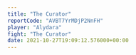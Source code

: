 ```yaml
---
title: "The Curator"
reportCode: "AVBT7YrMDjP2NnFH"
player: "Alydara"
fight: "The Curator"
date: 2021-10-27T19:09:12.576000+00:00
---
```

